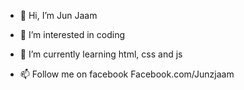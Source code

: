 - 👋 Hi, I’m Jun Jaam

- 👀 I’m interested in coding

- 🌱 I’m currently learning  html, css and js


- 📫 Follow me on facebook
       Facebook.com/Junzjaam

<!---
Junzdev/Junzdev is a ✨ special ✨ repository because its `README.md` (this file) appears on your GitHub profile.
You can click the Preview link to take a look at your changes.
--->
